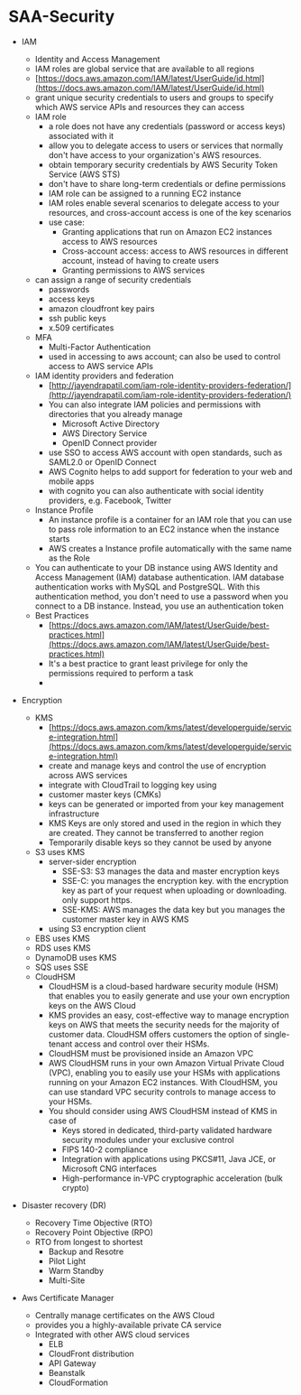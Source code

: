 # SAA-Security

- IAM
	- Identity and Access Management
	- IAM roles are global service that are available to all regions
	- [https://docs.aws.amazon.com/IAM/latest/UserGuide/id.html](https://docs.aws.amazon.com/IAM/latest/UserGuide/id.html)
	- grant unique security credentials to users and groups to specify which AWS service APIs and resources they can access
	- IAM role
		- a role does not have any credentials (password or access keys) associated with it
		- allow you to delegate access to users or services that normally don't have access to your organization's AWS resources.
		- obtain temporary security credentials by AWS Security Token Service (AWS STS)
		- don't have to share long-term credentials or define permissions
		- IAM role can be assigned to a running EC2 instance
		- IAM roles enable several scenarios to delegate access to your resources, and cross-account access is one of the key scenarios
		- use case:
			- Granting applications that run on Amazon EC2 instances access to AWS resources
			- Cross-account access: access to AWS resources in different account, instead of having to create users
			- Granting permissions to AWS services
	- can assign a range of security credentials
		- passwords
		- access keys
		- amazon cloudfront key pairs
		- ssh public keys
		- x.509 certificates
	- MFA
		- Multi-Factor Authentication
		- used in accessing to aws account; can also be used to control access to AWS service APIs
	- IAM identity providers and federation
		- [http://jayendrapatil.com/iam-role-identity-providers-federation/](http://jayendrapatil.com/iam-role-identity-providers-federation/)
		- You can also integrate IAM policies and permissions with directories that you already manage
			- Microsoft Active Directory
			- AWS Directory Service
			- OpenID Connect provider
		- use SSO to access AWS account with open standards, such as SAML2.0 or OpenID Connect
		- AWS Cognito helps to add support for federation to your web and mobile apps
		- with cognito you can also authenticate with social identity providers, e.g. Facebook, Twitter
	- Instance Profile
		- An instance profile is a container for an IAM role that you can use to pass role information to an EC2 instance when the instance starts
		- AWS creates a Instance profile automatically with the same name as the Role
	- You can authenticate to your DB instance using AWS Identity and Access Management (IAM) database authentication. IAM database authentication works with MySQL and PostgreSQL. With this authentication method, you don't need to use a password when you connect to a DB instance. Instead, you use an authentication token
	- Best Practices
		- [https://docs.aws.amazon.com/IAM/latest/UserGuide/best-practices.html](https://docs.aws.amazon.com/IAM/latest/UserGuide/best-practices.html)
		- It's a best practice to grant least privilege for only the permissions required to perform a task
		-   

- Encryption
	- KMS
		- [https://docs.aws.amazon.com/kms/latest/developerguide/service-integration.html](https://docs.aws.amazon.com/kms/latest/developerguide/service-integration.html)
		- create and manage keys and control the use of encryption across AWS services
		- integrate with CloudTrail to logging key using
		- customer master keys (CMKs)
		- keys can be generated or imported from your key management infrastructure
		- KMS Keys are only stored and used in the region in which they are created. They cannot be transferred to another region
		- Temporarily disable keys so they cannot be used by anyone
	- S3 uses KMS
		- server-sider encryption
			- SSE-S3: S3 manages the data and master encryption keys
			- SSE-C: you manages the encryption key. with the encryption key as part of your request when uploading or downloading. only support https.
			- SSE-KMS: AWS manages the data key but you manages the customer master key in AWS KMS
		- using S3 encryption client
	- EBS uses KMS
	- RDS uses KMS
	- DynamoDB uses KMS
	- SQS uses SSE
	- CloudHSM
		- CloudHSM is a cloud-based hardware security module (HSM) that enables you to easily generate and use your own encryption keys on the AWS Cloud
		- KMS provides an easy, cost-effective way to manage encryption keys on AWS that meets the security needs for the majority of customer data. CloudHSM offers customers the option of single-tenant access and control over their HSMs.
		- CloudHSM must be provisioned inside an Amazon VPC
		- AWS CloudHSM runs in your own Amazon Virtual Private Cloud (VPC), enabling you to easily use your HSMs with applications running on your Amazon EC2 instances. With CloudHSM, you can use standard VPC security controls to manage access to your HSMs.
		- You should consider using AWS CloudHSM instead of KMS in case of
			- Keys stored in dedicated, third-party validated hardware security modules under your exclusive control
			- FIPS 140-2 compliance
			- Integration with applications using PKCS#11, Java JCE, or Microsoft CNG interfaces
			- High-performance in-VPC cryptographic acceleration (bulk crypto)
- Disaster recovery (DR)
	- Recovery Time Objective (RTO)
	- Recovery Point Objective (RPO)
	- RTO from longest to shortest
		- Backup and Resotre
		- Pilot Light
		- Warm Standby
		- Multi-Site
- Aws Certificate Manager
	- Centrally manage certificates on the AWS Cloud
	- provides you a highly-available private CA service
	- Integrated with other AWS cloud services
		- ELB
		- CloudFront distribution
		- API Gateway
		- Beanstalk
		- CloudFormation
